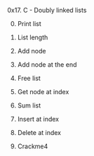 0x17. C - Doubly linked lists

0. Print list

1. List length

2. Add node

3. Add node at the end

4. Free list

5. Get node at index

6. Sum list

7. Insert at index

8. Delete at index

9. Crackme4
